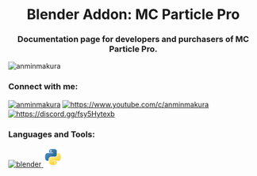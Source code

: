 <h1 align="center">Blender Addon: MC Particle Pro</h1>
<h3 align="center">Documentation page for developers and purchasers of MC Particle Pro.</h3>

<p align="left"> <img src="https://komarev.com/ghpvc/?username=anminmakura&label=Profile%20views&color=0e75b6&style=flat" alt="anminmakura" /> </p>

<h3 align="left">Connect with me:</h3>
<p align="left">
<a href="https://twitter.com/anminmakura" target="blank"><img align="center" src="https://raw.githubusercontent.com/rahuldkjain/github-profile-readme-generator/master/src/images/icons/Social/twitter.svg" alt="anminmakura" height="30" width="40" /></a>
<a href="https://www.youtube.com/c/https://www.youtube.com/c/anminmakura" target="blank"><img align="center" src="https://raw.githubusercontent.com/rahuldkjain/github-profile-readme-generator/master/src/images/icons/Social/youtube.svg" alt="https://www.youtube.com/c/anminmakura" height="30" width="40" /></a>
<a href="https://discord.gg/https://discord.gg/fsy5Hytexb" target="blank"><img align="center" src="https://raw.githubusercontent.com/rahuldkjain/github-profile-readme-generator/master/src/images/icons/Social/discord.svg" alt="https://discord.gg/fsy5Hytexb" height="30" width="40" /></a>
</p>

<h3 align="left">Languages and Tools:</h3>
<p align="left"> <a href="https://www.blender.org/" target="_blank" rel="noreferrer"> <img src="https://download.blender.org/branding/community/blender_community_badge_white.svg" alt="blender" width="40" height="40"/> </a> <a href="https://www.python.org" target="_blank" rel="noreferrer"> <img src="https://raw.githubusercontent.com/devicons/devicon/master/icons/python/python-original.svg" alt="python" width="40" height="40"/> </a> </p>

